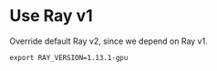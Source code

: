 # Use Ray v1

Override default Ray v2, since we depend on Ray v1.

```shell
export RAY_VERSION=1.13.1-gpu
```
